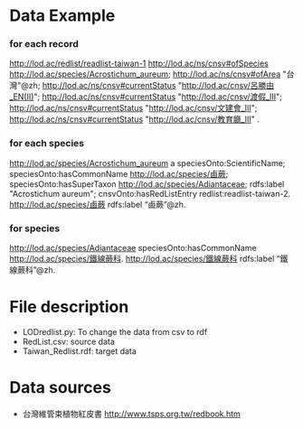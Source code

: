 Data Example
==
### for each record
<http://lod.ac/redlist/readlist-taiwan-1>
	<http://lod.ac/ns/cnsv#ofSpecies> <http://lod.ac/species/Acrostichum_aureum>;
	<http://lod.ac/ns/cnsv#ofArea> "台灣"@zh;
	<http://lod.ac/ns/cnsv#currentStatus> "http://lod.ac/cnsv/呂勝由_EN(II)";
	<http://lod.ac/ns/cnsv#currentStatus> "http://lod.ac/cnsv/渡假_III";
	<http://lod.ac/ns/cnsv#currentStatus> "http://lod.ac/cnsv/文建會_III";
	<http://lod.ac/ns/cnsv#currentStatus> "http://lod.ac/cnsv/教育廳_III" .

### for each species
<http://lod.ac/species/Acrostichum_aureum> a speciesOnto:ScientificName;
  speciesOnto:hasCommonName <http://lod.ac/species/鹵蕨>;
  speciesOnto:hasSuperTaxon <http://lod.ac/species/Adiantaceae>;
  rdfs:label "Acrostichum aureum";
  cnsvOnto:hasRedListEntry redlist:readlist-taiwan-2.
  <http://lod.ac/species/鹵蕨> rdfs:label “鹵蕨”@zh.

### for species
<http://lod.ac/species/Adiantaceae> speciesOnto:hasCommonName <http://lod.ac/species/鐵線蕨科>.
<http://lod.ac/species/鐵線蕨科> rdfs:label “鐵線蕨科”@zh.

File description
==
- LODredlist.py: To change the data from csv to rdf
- RedList.csv: source data
- Taiwan_Redlist.rdf: target data

Data sources
==
- 台灣維管束植物紅皮書 http://www.tsps.org.tw/redbook.htm
